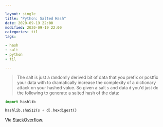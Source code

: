 ```yaml
---

layout: single
title: "Python: Salted Hash"
date: 2020-09-19 22:00
modified: 2020-09-19 22:00
categories: til
tags:

- hash
- salt
- python
- til

---
```


> The salt is just a randomly derived bit of data that you prefix or
> postfix your data with to dramatically increase the complexity of a
> dictionary attack on your hashed value. So given a salt `s` and data `d`
> you'd just do the following to generate a salted hash of the data:

```python
import hashlib

hashlib.sha512(s + d).hexdigest()
```

Via [StackOverflow](https://stackoverflow.com/a/2898780/1257318).
